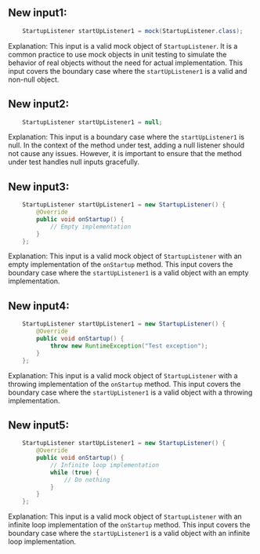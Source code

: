 ## New input1:
```java
    StartupListener startUpListener1 = mock(StartupListener.class);
```
Explanation: This input is a valid mock object of `StartupListener`. It is a common practice to use mock objects in unit testing to simulate the behavior of real objects without the need for actual implementation. This input covers the boundary case where the `startUpListener1` is a valid and non-null object.

## New input2:
```java
    StartupListener startUpListener1 = null;
```
Explanation: This input is a boundary case where the `startUpListener1` is null. In the context of the method under test, adding a null listener should not cause any issues. However, it is important to ensure that the method under test handles null inputs gracefully.

## New input3:
```java
    StartupListener startUpListener1 = new StartupListener() {
        @Override
        public void onStartup() {
            // Empty implementation
        }
    };
```
Explanation: This input is a valid mock object of `StartupListener` with an empty implementation of the `onStartup` method. This input covers the boundary case where the `startUpListener1` is a valid object with an empty implementation.

## New input4:
```java
    StartupListener startUpListener1 = new StartupListener() {
        @Override
        public void onStartup() {
            throw new RuntimeException("Test exception");
        }
    };
```
Explanation: This input is a valid mock object of `StartupListener` with a throwing implementation of the `onStartup` method. This input covers the boundary case where the `startUpListener1` is a valid object with a throwing implementation.

## New input5:
```java
    StartupListener startUpListener1 = new StartupListener() {
        @Override
        public void onStartup() {
            // Infinite loop implementation
            while (true) {
                // Do nothing
            }
        }
    };
```
Explanation: This input is a valid mock object of `StartupListener` with an infinite loop implementation of the `onStartup` method. This input covers the boundary case where the `startUpListener1` is a valid object with an infinite loop implementation.
